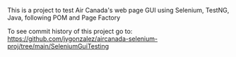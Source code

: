 This is a project to test Air Canada's web page GUI using Selenium, TestNG, Java, following POM and Page Factory


To see commit history of this project go to: https://github.com/jygonzalez/aircanada-selenium-proj/tree/main/SeleniumGuiTesting
